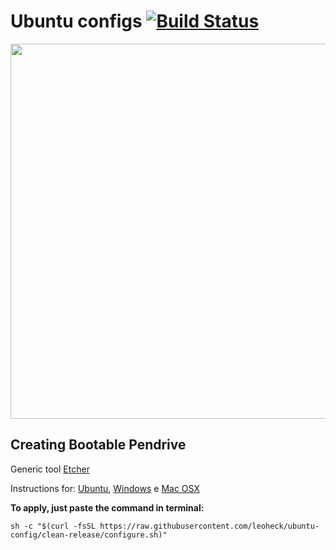 
# Ubuntu configs [![Build Status](https://travis-ci.org/leoheck/ubuntu-config.svg?branch=clean-release)](https://travis-ci.org/leoheck/ubuntu-config)

<img src="https://rawgit.com/leoheck/ubuntu-config/clean-release/docs/screenshot.png" width="600px">

## Creating Bootable Pendrive

Generic tool [Etcher](https://etcher.io/)

Instructions for: 
[Ubuntu](http://www.ubuntu.com/download/desktop/create-a-usb-stick-on-ubuntu), 
[Windows](http://www.ubuntu.com/download/desktop/create-a-usb-stick-on-windows) e
[Mac OSX](http://www.ubuntu.com/download/desktop/create-a-usb-stick-on-mac-osx)

**To apply, just paste the command in terminal:**
```
sh -c "$(curl -fsSL https://raw.githubusercontent.com/leoheck/ubuntu-config/clean-release/configure.sh)"
```
